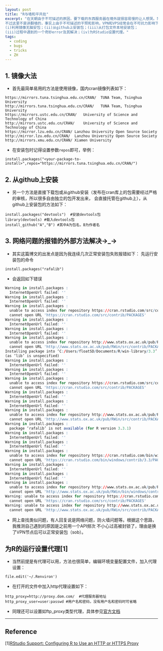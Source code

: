 ```yaml
---
layout: post
title: "R与墙和平共处"
excerpt: "在天朝由于不可描述的原因，要下载的东西服务器在境外就很容易慢的让人想哭。常用幸福安心翻墙工具VPN，VPS。
不过这里不是讲翻墙的，事实上由于不可描述的干预和影响，VPN和VPS经常会在不可抗力影响下间歇下线。本文内容包括：
(i)利用镜像无脑安包；(ii)从github上安装包；(iii)从打包文件本地安装包；
(iii)过程中遇到的一个奇妙error及其解决；(iv)为RStudio设置代理。"
tags:
  - coding
  - bugs
  - tricks
  - ZH
---
```


## 1. 镜像大法
- 首先最简单易用的方法是使用镜像，国内cran镜像列表如下：
```
https://mirrors.tuna.tsinghua.edu.cn/CRAN/	TUNA Team, Tsinghua University
http://mirrors.tuna.tsinghua.edu.cn/CRAN/	TUNA Team, Tsinghua University
https://mirrors.ustc.edu.cn/CRAN/	University of Science and Technology of China
http://mirrors.ustc.edu.cn/CRAN/	University of Science and Technology of China
https://mirror.lzu.edu.cn/CRAN/	Lanzhou University Open Source Society
http://mirror.lzu.edu.cn/CRAN/	Lanzhou University Open Source Society
http://mirrors.xmu.edu.cn/CRAN/	Xiamen University
```
- 在安装包时记得设置参数`repos`即可，举例：
```
install.packages("<your-package-to-install>",repos="https://mirrors.tuna.tsinghua.edu.cn/CRAN/")
```

## 2. 从github上安装
- 另一个方法是直接下载包或从github安装（发布在cran库上的包需要经过严格的审核，所以很多自由独立的包开发出来，
会直接托管在github上），从github上安装包的方法如下：
```
install.packages("devtools")  #安装devtools包
library(devtools) #载入devtools包
install_github("A","B") #其中A为包名，B为作者名
```

## 3. 网络问题的报错的外部方法解决→_→
- 其实这篇博文的出发点是因为我连续几次正常安装包失败报错如下： 先运行安装包的命令
```
install.packages("rafalib")

```
- 会返回如下错误
``` R
Warning in install.packages :
  InternetOpenUrl failed: ''
Warning in install.packages :
  InternetOpenUrl failed: ''
Warning in install.packages :
  unable to access index for repository https://cran.rstudio.com/src/contrib:
  cannot open URL 'https://cran.rstudio.com/src/contrib/PACKAGES'
Warning in install.packages :
  InternetOpenUrl failed: ''
Warning in install.packages :
  InternetOpenUrl failed: ''
Warning in install.packages :
  unable to access index for repository http://www.stats.ox.ac.uk/pub/RWin/src/contrib:
  cannot open URL 'http://www.stats.ox.ac.uk/pub/RWin/src/contrib/PACKAGES'
Installing package into ‘C:/Users/floatSD/Documents/R/win-library/3.3’
(as ‘lib’ is unspecified)
Warning in install.packages :
  InternetOpenUrl failed: ''
Warning in install.packages :
  InternetOpenUrl failed: ''
Warning in install.packages :
  unable to access index for repository https://cran.rstudio.com/src/contrib:
  cannot open URL 'https://cran.rstudio.com/src/contrib/PACKAGES'
Warning in install.packages :
  InternetOpenUrl failed: ''
Warning in install.packages :
  InternetOpenUrl failed: ''
Warning in install.packages :
  unable to access index for repository http://www.stats.ox.ac.uk/pub/RWin/src/contrib:
  cannot open URL 'http://www.stats.ox.ac.uk/pub/RWin/src/contrib/PACKAGES'
Warning in install.packages :
  package ‘rafalib’ is not available (for R version 3.3.1)
Warning in install.packages :
  InternetOpenUrl failed: ''
Warning in install.packages :
  InternetOpenUrl failed: ''
Warning in install.packages :
  unable to access index for repository https://cran.rstudio.com/bin/windows/contrib/3.3:
  cannot open URL 'https://cran.rstudio.com/bin/windows/contrib/3.3/PACKAGES'
Warning in install.packages :
  InternetOpenUrl failed: ''
Warning in install.packages :
  InternetOpenUrl failed: ''
Warning in install.packages :
  unable to access index for repository http://www.stats.ox.ac.uk/pub/RWin/bin/windows/contrib/3.3:
  cannot open URL 'http://www.stats.ox.ac.uk/pub/RWin/bin/windows/contrib/3.3/PACKAGES'
Warning: unable to access index for repository https://cran.rstudio.com/src/contrib:
  cannot open URL 'https://cran.rstudio.com/src/contrib/PACKAGES'
Warning: unable to access index for repository http://www.stats.ox.ac.uk/pub/RWin/src/contrib:
  cannot open URL 'http://www.stats.ox.ac.uk/pub/RWin/src/contrib/PACKAGES'
```

- 网上查找类似问题，有人回复说是网络问题，防火墙问题等。根据这个思路，我推测自己遇到的原因是之前用一个API频次
不小心过高被封锁了，理由是换了VPN节点后可以正常安装包（sob）。

## 为R的运行设置代理[1]
- 当然前提是有代理可以用，方法也很简单，编辑环境变量配置文件，加入代理设置：
```
file.edit('~/.Renviron')
```
- 在打开的文件中加入http代理设置如下：
```
http_proxy=http://proxy.dom.com/  #代理服务器地址
http_proxy_user=user:passwd #用户名和密码，没有用户名和密码时可省略
```
- 同理还可以设置如ftp_proxy类型代理，具体参见[官方文档](https://curl.haxx.se/libcurl/c/libcurl-tutorial.html)

-----
## Reference
[1][RStudio Support: Configuring R to Use an HTTP or HTTPS Proxy](https://support.rstudio.com/hc/en-us/articles/200488488-Configuring-R-to-Use-an-HTTP-or-HTTPS-Proxy)
